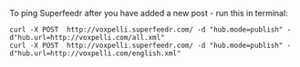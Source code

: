 To ping Superfeedr after you have added a new post - run this in terminal:

	curl -X POST  http://voxpelli.superfeedr.com/ -d "hub.mode=publish" -d"hub.url=http://voxpelli.com/all.xml"
	curl -X POST  http://voxpelli.superfeedr.com/ -d "hub.mode=publish" -d"hub.url=http://voxpelli.com/english.xml"
